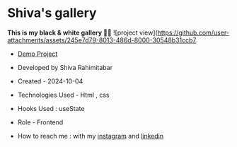 # Shiva's gallery

**This is my black & white gallery 🖤🤍**
![project view](https://github.com/user-attachments/assets/245e7d79-8013-486d-8000-30548b31ccb7



- [Demo Project](https://rahimitabarshiva.github.io/Shiva-s-gallery/)

- Developed by Shiva Rahimitabar

- Created - 2024-10-04

- Technologies Used - Html , css

- Hooks Used : useState 

- Role - Frontend

- How to reach me : with my [instagram](https://www.instagram.com/shiva.rahimitabar.dev) and [linkedin](https://www.linkedin.com/in/shiva-rahimitabar-7477b432b/)

